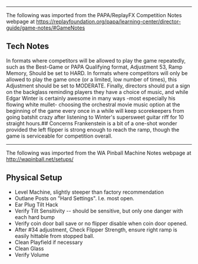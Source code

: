 ***
The following was imported from the PAPA/ReplayFX Competition Notes webpage at https://replayfoundation.org/papa/learning-center/director-guide/game-notes/#GameNotes
## Tech Notes
            
In formats where competitors will be allowed to play the game repeatedly, such as the Best-Game or PAPA Qualifying format, Adjustment 53, Ramp Memory, Should be set to HARD. In formats where competitors will only be allowed to play the game once (or a limited, low number of times), this Adjustment should be set to MODERATE. Finally, directors should put a sign on the backglass reminding players they have a choice of music, and while Edgar Winter is certainly awesome in many ways -most especially his flowing white mullet- choosing the orchestral movie music option at the beginning of the game every once in a while will keep scorekeepers from going batshit crazy after listening to Winter's supersweet guitar riff for 10 straight hours.## Concerns
Frankenstein is a bit of a one-shot wonder provided the left flipper is strong enough to reach the ramp, though the game is serviceable for competition overall.
***
The following was imported from the WA Pinball Machine Notes webpage at http://wapinball.net/setups/
## Physical Setup
-   Level Machine, slightly steeper than factory recommendation
-   Outlane Posts on "Hard Settings". I.e. most open.
-   Ear Plug Tilt Hack
-   Verify Tilt Sensitivity -- should be sensitive, but only one danger with each hard bump
-   Verify coin door ball save or no flipper disable when coin door opened.
-   After #34 adjustment, Check Flipper Strength, ensure right ramp is easily hittable from stopped ball.
-   Clean Playfield if necessary
-   Clean Glass
-   Verify Volume
